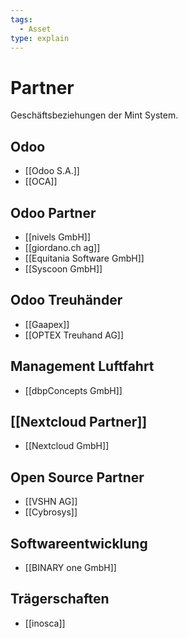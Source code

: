 ```yaml
---
tags:
  - Asset
type: explain
---
```

# Partner

Geschäftsbeziehungen der Mint System.

## Odoo

* [[Odoo S.A.]]
* [[OCA]]
## Odoo Partner

* [[nivels GmbH]]
* [[giordano.ch ag]]
* [[Equitania Software GmbH]]
* [[Syscoon GmbH]]

## Odoo Treuhänder

* [[Gaapex]]
* [[OPTEX Treuhand AG]]

## Management Luftfahrt

* [[dbpConcepts GmbH]]

## [[Nextcloud Partner]]

* [[Nextcloud GmbH]]

## Open Source Partner

* [[VSHN AG]]
* [[Cybrosys]]

## Softwareentwicklung

* [[BINARY one GmbH]]

## Trägerschaften

* [[inosca]]